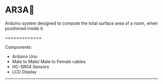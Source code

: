 # AR3A:fish_cake:
Arduino system designed to compute the total surface area of a room, when positioned inside it.

=============

Components:
- Arduino Uno
- Male to Male/ Male to Female cables
- HC-SR04 Sensors
- LCD Display
-------------

